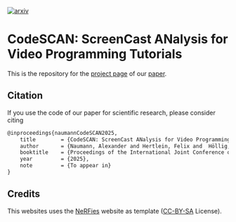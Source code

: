 [![arxiv](http://img.shields.io/badge/paper-arxiv.2409.18556-B31B1B.svg)](https://arxiv.org/abs/2409.18556)

# CodeSCAN: ScreenCast ANalysis for Video Programming Tutorials

This is the repository for the [project page](https://a-nau.github.io/parcel2d/) of
our [paper](https://arxiv.org/abs/2210.09814).

## Citation

If you use the code of our paper for scientific research, please consider citing

```latex
@inproceedings{naumannCodeSCAN2025,
	title        = {CodeSCAN: ScreenCast ANalysis for Video Programming Tutorials},
	author       = {Naumann, Alexander and Hertlein, Felix and  Höllig, Jacqueline and Cazzonelli, Lucas and Thoma, Steffen},
	booktitle    = {Proceedings of the International Joint Conference on Computer Vision Theory and Applications (VISAPP) 2025},
	year         = {2025},
	note         = {To appear in}
}
```

## Credits

This websites uses the [NeRFies](https://nerfies.github.io) website as template ([CC-BY-SA](http://creativecommons.org/licenses/by-sa/4.0/) License).